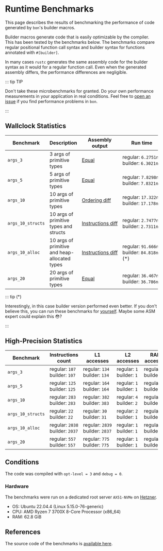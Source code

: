 # Runtime Benchmarks

This page describes the results of benchmarking the performance of code generated by `bon`'s builder macros.

Builder macros generate code that is easily optimizable by the compiler. This has been tested by the benchmarks below. The benchmarks compare regular positional function call syntax and builder syntax for functions annotated with `#[builder]`.

In many cases `rustc` generates the same assembly code for the builder syntax as it would for a regular function call. Even when the generated assembly differs, the performance differences are negligible.

::: tip TIP

Don't take these microbenchmarks for granted. Do your own performance measurements in your application in real conditions. Feel free to [open an issue](https://github.com/elastio/bon/issues) if you find performance problems in `bon`.

:::

<!-- Prevent wrapping in tables -->
<style>
.bon-wallclock-stats-table tr > td:not(:nth-child(2))  {
    white-space: nowrap;
}
.bon-high-precision-stats-table tr > td {
    white-space: nowrap;
}
</style>

## Wallclock Statistics

<div class="bon-wallclock-stats-table">

| Benchmark         | Description                                   | Assembly output                                      | Run time                                         |
| ----------------- | --------------------------------------------- | ---------------------------------------------------- | ------------------------------------------------ |
| `args_3`          | 3 args of primitive types                     | [Equal](https://godbolt.org/z/xKvqr35TM)             | regular: `6.2751ns`<br/>builder: `6.3021ns`      |
| `args_5`          | 5 args of primitive types                     | [Equal](https://godbolt.org/z/oPc35ees5)             | regular: `7.8298ns`<br/>builder: `7.8321ns`      |
| `args_10`         | 10 args of primitive types                    | [Ordering diff](https://godbolt.org/z/Ys9EszPTv)     | regular: `17.322ns`<br/>builder: `17.178ns`      |
| `args_10_structs` | 10 args of primitive types and structs        | [Instructions diff](https://godbolt.org/z/YxjdGMncs) | regular: `2.7477ns`<br/>builder: `2.7311ns`      |
| `args_10_alloc`   | 10 args of primitive and heap-allocated types | [Instructions diff](https://godbolt.org/z/chdnTYdqh) | regular: `91.666ns`<br/>builder: `84.818ns` (\*) |
| `args_20`         | 20 args of primitive types                    | [Equal](https://godbolt.org/z/13ncxPT5s)             | regular: `36.467ns`<br/>builder: `36.786ns`      |

</div>

::: tip (\*)

Interestingly, in this case builder version performed even better. If you don't believe this, you can run these benchmarks for [yourself][benchmarks-source]. Maybe some ASM expert could explain this 😳?

:::

## High-Precision Statistics

<div class="bon-high-precision-stats-table">

| Benchmark         | Instructions count                  | L1 accesses                         | L2 accesses                   | RAM accesses                    |
| ----------------- | ----------------------------------- | ----------------------------------- | ----------------------------- | ------------------------------- |
| `args_3`          | regular: `107`<br/>builder: `107`   | regular: `134`<br/>builder: `134`   | regular: `1`<br/>builder: `1` | regular: `8`<br/>builder: `8`   |
| `args_5`          | regular: `125`<br/>builder: `125`   | regular: `164`<br/>builder: `164`   | regular: `1`<br/>builder: `1` | regular: `7`<br/>builder: `7`   |
| `args_10`         | regular: `283`<br/>builder: `283`   | regular: `382`<br/>builder: `383`   | regular: `4`<br/>builder: `2` | regular: `18`<br/>builder: `19` |
| `args_10_structs` | regular: `22`<br/>builder: `22`     | regular: `30`<br/>builder: `31`     | regular: `2`<br/>builder: `1` | regular: `5`<br/>builder: `5`   |
| `args_10_alloc`   | regular: `2038`<br/>builder: `2037` | regular: `2839`<br/>builder: `2837` | regular: `1`<br/>builder: `1` | regular: `33`<br/>builder: `34` |
| `args_20`         | regular: `557`<br/>builder: `557`   | regular: `775`<br/>builder: `775`   | regular: `1`<br/>builder: `1` | regular: `32`<br/>builder: `32` |

</div>

## Conditions

The code was compiled with `opt-level = 3` and `debug = 0`.

### Hardware

The benchmarks were run on a dedicated root server `AX51-NVMe` on [Hetzner](https://www.hetzner.com/).

- OS: Ubuntu 22.04.4 (Linux 5.15.0-76-generic)
- CPU: AMD Ryzen 7 3700X 8-Core Processor (x86_64)
- RAM: 62.8 GiB

## References

The source code of the benchmarks is [available here][benchmarks-source].

[benchmarks-source]: https://github.com/elastio/bon/tree/master/benchmarks/runtime
